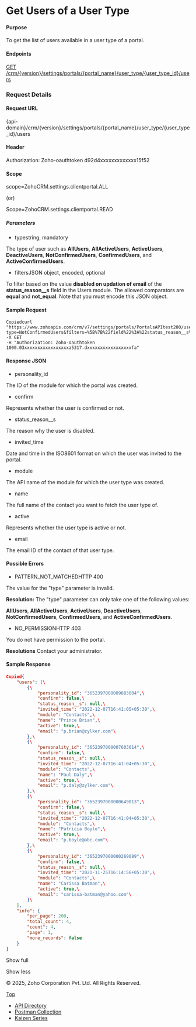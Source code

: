 
# Get Users of a User Type

#### Purpose

To get the list of users available in a user type of a portal.

#### Endpoints

[GET /crm/{version}/settings/portals/{portal\_name}/user\_type/{user\_type\_id}/users](https://www.zoho.com/crm/developer/docs/api/v7/get-users-user-type.html)

### Request Details

#### Request URL

{api-domain}/crm/{version}/settings/portals/{portal\_name}/user\_type/{user\_type\_id}/users

#### Header

Authorization: Zoho-oauthtoken d92d4xxxxxxxxxxxxx15f52

#### Scope

scope=ZohoCRM.settings.clientportal.ALL

(or)

Scope=ZohoCRM.settings.clientportal.READ

##### Parameters

- typestring, mandatory



The type of user such as **AllUsers**, **AllActiveUsers**, **ActiveUsers**, **DeactiveUsers**, **NotConfirmedUsers**, **ConfirmedUsers**, and **ActiveConfirmedUsers**.

- filtersJSON object, encoded, optional



To filter based on the value **disabled on updation of email** of the **status\_reason\_\_s** field in the Users module. The allowed comparators are **equal** and **not\_equal**. Note that you must encode this JSON object.


#### Sample Request

``` curl
Copiedcurl "https://www.zohoapis.com/crm/v7/settings/portals/PortalsAPItest200/user_type/3652397000006231003/users?type=NotConfirmedUsers&filters=%5B%7B%22field%22%3A%22status_reason__s%22%2C%22value%22%3A%22disabled%20on%20updation%20of%20email%22%2C%22comparator%22%3A%22not_equal%22%7D%5D"
-X GET
-H "Authorization: Zoho-oauthtoken 1000.03xxxxxxxxxxxxxxxxxa5317.dxxxxxxxxxxxxxxxxxfa"
```

#### Response JSON

- personality\_id



The ID of the module for which the portal was created.

- confirm



Represents whether the user is confirmed or not.

- status\_reason\_\_s



The reason why the user is disabled.

- invited\_time



Date and time in the ISO8601 format on which the user was invited to the portal.

- module



The API name of the module for which the user type was created.

- name



The full name of the contact you want to fetch the user type of.

- active



Represents whether the user type is active or not.

- email



The email ID of the contact of that user type.


#### Possible Errors

- PATTERN\_NOT\_MATCHEDHTTP 400



The value for the "type" parameter is invalid.

**Resolution:** The "type" parameter can only take one of the following values:

**AllUsers**, **AllActiveUsers**, **ActiveUsers**, **DeactiveUsers**, **NotConfirmedUsers**, **ConfirmedUsers**, and **ActiveConfirmedUsers**.

- NO\_PERMISSIONHTTP 403



You do not have permission to the portal.

**Resolutions** Contact your administrator.


#### Sample Response

``` json
Copied{
    "users": [\
        {\
            "personality_id": "3652397000009883004",\
            "confirm": false,\
            "status_reason__s": null,\
            "invited_time": "2022-12-07T16:41:05+05:30",\
            "module": "Contacts",\
            "name": "Prince Brian",\
            "active": true,\
            "email": "p.brian@zylker.com"\
        },\
        {\
            "personality_id": "3652397000007603014",\
            "confirm": false,\
            "status_reason__s": null,\
            "invited_time": "2022-12-07T16:41:04+05:30",\
            "module": "Contacts",\
            "name": "Paul Daly",\
            "active": true,\
            "email": "p.daly@zylker.com"\
        },\
        {\
            "personality_id": "3652397000000649013",\
            "confirm": false,\
            "status_reason__s": null,\
            "invited_time": "2022-12-07T16:41:04+05:30",\
            "module": "Contacts",\
            "name": "Patricia Boyle",\
            "active": true,\
            "email": "p.boyle@abc.com"\
        },\
        {\
            "personality_id": "3652397000000269089",\
            "confirm": false,\
            "status_reason__s": null,\
            "invited_time": "2021-11-25T16:14:56+05:30",\
            "module": "Contacts",\
            "name": "Carissa Batman",\
            "active": true,\
            "email": "carissa-batman@yahoo.com"\
        }\
    ],
    "info": {
        "per_page": 200,
        "total_count": 4,
        "count": 4,
        "page": 1,
        "more_records": false
    }
}
```

Show full

Show less

© 2025, Zoho Corporation Pvt. Ltd. All Rights Reserved.

[Top](https://www.zoho.com/crm/developer/docs/api/v7/get-users-user-type.html#top)

- [API Directory](https://www.zoho.com/crm/developer/docs/api-directory.html?source_from=qlink_)
- [Postman Collection](https://www.postman.com/zohocrmdevelopers/workspace/zoho-crm-developers/overview?source_from=qlink_)
- [Kaizen Series](https://www.zoho.com/crm/developer/docs/kaizen-series-directory.html?source_from=qlink_)